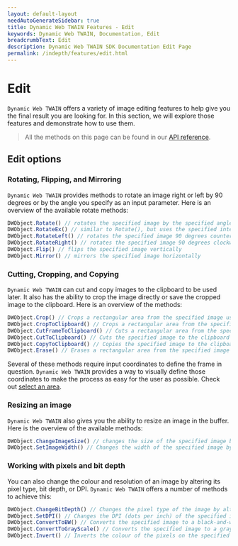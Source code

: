 ```yaml
---
layout: default-layout
needAutoGenerateSidebar: true
title: Dynamic Web TWAIN Features - Edit
keywords: Dynamic Web TWAIN, Documentation, Edit
breadcrumbText: Edit
description: Dynamic Web TWAIN SDK Documentation Edit Page
permalink: /indepth/features/edit.html
---
```


# Edit

`Dynamic Web TWAIN` offers a variety of image editing features to help give you the final result you are looking for. In this section, we will explore those features and demonstrate how to use them.

> All the methods on this page can be found in our [API reference]({{site.info}}api/WebTwain_Edit.html).

## Edit options

### Rotating, Flipping, and Mirroring

`Dynamic Web TWAIN` provides methods to rotate an image right or left by 90 degrees or by the angle you specify as an input parameter. Here is an overview of the available rotate methods:

``` javascript
DWObject.Rotate() // rotates the specified image by the specified angle (up to 360 degrees)
DWObject.RotateEx() // similar to Rotate(), but uses the specified interpolation method to do the rotation
DWObject.RotateLeft() // rotates the specified image 90 degrees counterclockwise
DWObject.RotateRight() // rotates the specified image 90 degrees clockwise
DWObject.Flip() // flips the specified image vertically
DWObject.Mirror() // mirrors the specified image horizontally
```

### Cutting, Cropping, and Copying

`Dynamic Web TWAIN` can cut and copy images to the clipboard to be used later. It also has the ability to crop the image directly or save the cropped image to the clipboard. Here is an overview of the methods:

``` javascript
DWObject.Crop() // Crops a rectangular area from the specified image using the specified coordinates
DWObject.CropToClipboard() // Crops a rectangular area from the specified image using the input coordinates and saves to the clipboard 
DWObject.CutFrameToClipboard() // Cuts a rectangular area from the specified image using the specified coordinates to the clipboard of the operating system
DWObject.CutToClipboard() // Cuts the specified image to the clipboard of the operating system
DWObject.CopyToClipboard() // Copies the specified image to the clipboard of the operating system
DWObject.Erase() // Erases a rectangular area from the specified image using the input coordinates
```

Several of these methods require input coordinates to define the frame in question. `Dynamic Web TWAIN` provides a way to visually define those coordinates to make the process as easy for the user as possible. Check out [select an area]({{site.indepth}}features/viewer.html#select-an-area).

### Resizing an image

`Dynamic Web TWAIN` also gives you the ability to resize an image in the buffer. Here is the overview of the available methods:

``` javascript
DWObject.ChangeImageSize() // changes the size of the specified image by altering the height and width
DWObject.SetImageWidth() // Changes the width of the specified image by adding a margin or removing part of the image
```

### Working with pixels and bit depth

You can also change the colour and resolution of an image by altering its pixel type, bit depth, or DPI. `Dynamic Web TWAIN` offers a number of methods to achieve this:

``` javascript
DWObject.ChangeBitDepth() // Changes the pixel type of the image by altering the bit depth
DWObject.SetDPI() // Changes the DPI (dots per inch) of the specified image depending on the input resolution parameters
DWObject.ConvertToBW() // Converts the specified image to a black-and-white image
DWObject.ConvertToGrayScale() // Converts the specified image to a grayscale image
DWObject.Invert() // Inverts the colour of the pixels on the specified image
```
